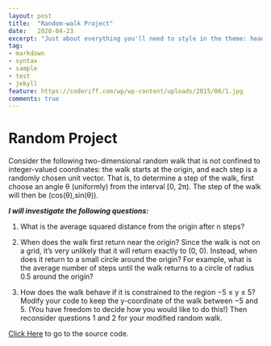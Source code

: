 ```yaml
---
layout: post
title:  "Random-walk Project"
date:   2020-04-23
excerpt: "Just about everything you'll need to style in the theme: headings, paragraphs, blockquotes, tables, code blocks, and more."
tag:
- markdown 
- syntax
- sample
- test
- jekyll
feature: https://coderiff.com/wp/wp-content/uploads/2015/08/1.jpg
comments: true
---
```




# Random Project

Consider the following two-dimensional random walk that is not confined to integer-valued coordinates: the walk starts at the origin, and each step is a randomly chosen unit vector. That is, to
determine a step of the walk, first choose an angle θ (uniformly) from the interval [0, 2π). The step
of the walk will then be (cos(θ),sin(θ)).

***I will investigate the following questions:***

1. What is the average squared distance from the origin after n steps?

2. When does the walk first return near the origin? Since the walk is not on a grid, it’s very
unlikely that it will return exactly to (0, 0). Instead, when does it return to a small circle
around the origin? For example, what is the average number of steps until the walk returns
to a circle of radius 0.5
around the origin?

3. How does the walk behave if it is constrained to the region −5 ≤ y ≤ 5? Modify your code to
keep the y-coordinate of the walk between −5 and 5. (You have freedom to decide how you
would like to do this!) Then reconsider questions 1 and 2 for your modified random walk.

[Click Here](https://github.com/gurungkshitij/Randomwalk/blob/master/kshitij_gurung_random_walk_project_.py) to go to the source code.

